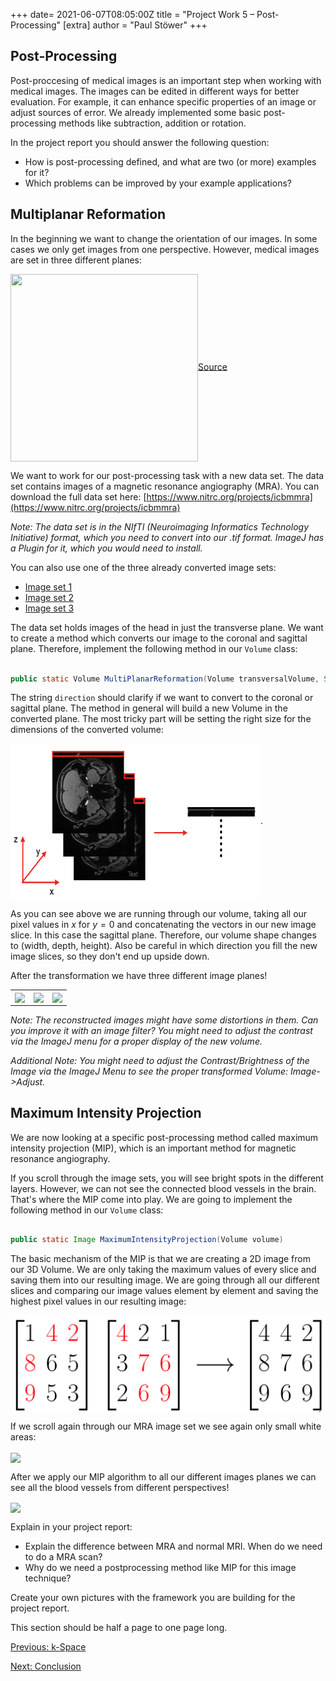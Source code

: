 +++
date= 2021-06-07T08:05:00Z
title = "Project Work 5 – Post-Processing"
[extra]
author = "Paul Stöwer"
+++

## Post-Processing


Post-proccesing of medical images is an important step when working with medical images. The images can be edited in different ways for better evaluation. For example, it can enhance specific properties of an image or adjust sources of error.
We already implemented some basic post-processing methods like subtraction, addition or rotation.

In the project report you should answer the following question:

* How is post-processing defined, and what are two (or more) examples for it?
* Which problems can be improved by your example applications?

## Multiplanar Reformation

In the beginning we want to change the orientation of our images. In some cases we only get images from one perspective. However, medical images are set in three different planes:


<img align="center"  src="https://upload.wikimedia.org/wikipedia/commons/thumb/2/24/Human_anatomy_planes%2C_labeled.svg/1280px-Human_anatomy_planes%2C_labeled.svg.png" width = "300" height =" 300">[Source](https://en.wikipedia.org/wiki/Transverse_plane)

We want to work for our post-processing task with a new data set. The data set contains images of a magnetic resonance angiography (MRA). You can download the full data set here:
[https://www.nitrc.org/projects/icbmmra](https://www.nitrc.org/projects/icbmmra) 

*Note: The data set is in the NIfTI (Neuroimaging Informatics Technology Initiative) format, which you need to convert into our .tif format. ImageJ has a Plugin for it, which you would need to install.*

You can also use one of the three already converted image sets:

* [Image set 1](https://faubox.rrze.uni-erlangen.de/getlink/fiEiBLTLYJYTcrRKXhqyt7BJ/Volume1)
* [Image set 2](https://faubox.rrze.uni-erlangen.de/getlink/fiXR5Rswri8h8bXwX4Cm313K/Volume2)
* [Image set 3](https://faubox.rrze.uni-erlangen.de/getlink/fi9rmMH2NvvcUgeMyaQsD6tq/Volume3)


The data set holds images of the head in just the transverse plane. We want to create a method which converts our image to the coronal and sagittal plane. Therefore, implement the following method in our `Volume` class:

```java

public static Volume MultiPlanarReformation(Volume transversalVolume, String direction)

```

The string `direction` should clarify if we want to convert to the coronal or sagittal plane. The method in general will build a new Volume in the converted plane. The most tricky part will be setting the right size for the dimensions of the converted volume:


<img align="center"  src="/plane_transform.png" width = "400" height ="250" >.

As you can see above we are running through our volume, taking all our pixel values in $x$ for $y=0$ and concatenating the vectors in our new image slice. In this case the sagittal plane. Therefore, our volume shape changes to (width, depth, height). Also be careful in which direction you fill the new image slices, so they don't end up upside down.

After the transformation we have three different image planes!


<table>
<tr>
<td><image align="center" src="/brain_axial.gif" ></td>
<td><image align="center" src="/brain_sagittal.gif" ></td>
<td><image align="center" src="/brain_coronal.gif" ></td>
</tr>
</table>

*Note: The reconstructed images might have some distortions in them. Can you improve it with an image filter? You might need to adjust the contrast via the ImageJ menu for a proper display of the new volume.*

*Additional Note: You might need to adjust the Contrast/Brightness of the Image via the ImageJ Menu to see the proper transformed Volume: Image->Adjust.*

## Maximum Intensity Projection

We are now looking at a specific post-processing method called maximum intensity projection (MIP), which is an important method for magnetic resonance angiography.


If you scroll through the image sets, you will see bright spots in the different layers. However, we can not see the connected blood vessels in the brain.
That's where the MIP come into play. We are going to implement the following method in our `Volume` class:

```java

public static Image MaximumIntensityProjection(Volume volume)

```

The basic mechanism of the MIP is that we are creating a 2D image from our 3D Volume. We are only taking the maximum values of every slice and saving them into our resulting image. We are going through all our different slices and comparing our image values element by element and saving the highest pixel values in our resulting image:

<img align="center"  src="/mip_z.png"  >


If we scroll again through our MRA image set we see again only small white areas:

<image align="center" src="/brain_axial.gif" >


After we apply our MIP algorithm to all our different images planes we can see all the blood vessels from different perspectives!

<image align="center" src="/MaximimIntensityProjection.png" >


Explain in your project report:

* Explain the difference between MRA and normal MRI. When do we need to do a MRA scan?
* Why do we need a postprocessing method like MIP for this image technique?

Create your own pictures with the framework you are building for the project report.

This section should be half a page to one page long.

[Previous: k-Space](../projectiondomain)

[Next: Conclusion](../conclusion)








